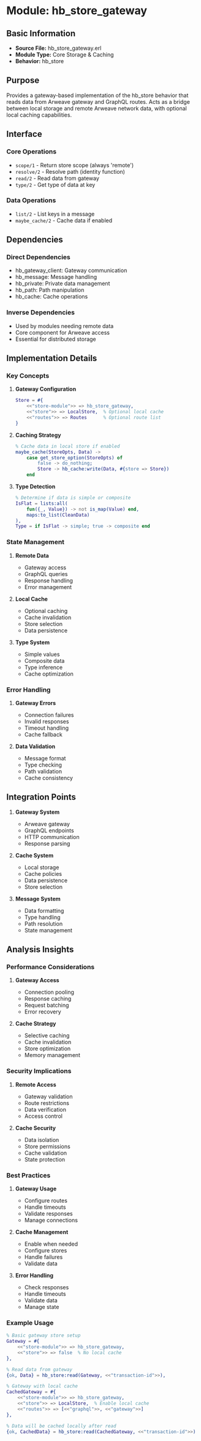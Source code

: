 # Module: hb_store_gateway

## Basic Information
- **Source File:** hb_store_gateway.erl
- **Module Type:** Core Storage & Caching
- **Behavior:** hb_store

## Purpose
Provides a gateway-based implementation of the hb_store behavior that reads data from Arweave gateway and GraphQL routes. Acts as a bridge between local storage and remote Arweave network data, with optional local caching capabilities.

## Interface

### Core Operations
- `scope/1` - Return store scope (always 'remote')
- `resolve/2` - Resolve path (identity function)
- `read/2` - Read data from gateway
- `type/2` - Get type of data at key

### Data Operations
- `list/2` - List keys in a message
- `maybe_cache/2` - Cache data if enabled

## Dependencies

### Direct Dependencies
- hb_gateway_client: Gateway communication
- hb_message: Message handling
- hb_private: Private data management
- hb_path: Path manipulation
- hb_cache: Cache operations

### Inverse Dependencies
- Used by modules needing remote data
- Core component for Arweave access
- Essential for distributed storage

## Implementation Details

### Key Concepts

1. **Gateway Configuration**
   ```erlang
   Store = #{
       <<"store-module">> => hb_store_gateway,
       <<"store">> => LocalStore,  % Optional local cache
       <<"routes">> => Routes      % Optional route list
   }
   ```

2. **Caching Strategy**
   ```erlang
   % Cache data in local store if enabled
   maybe_cache(StoreOpts, Data) ->
       case get_store_option(StoreOpts) of
           false -> do_nothing;
           Store -> hb_cache:write(Data, #{store => Store})
       end
   ```

3. **Type Detection**
   ```erlang
   % Determine if data is simple or composite
   IsFlat = lists:all(
       fun({_, Value}) -> not is_map(Value) end,
       maps:to_list(CleanData)
   ),
   Type = if IsFlat -> simple; true -> composite end
   ```

### State Management

1. **Remote Data**
   - Gateway access
   - GraphQL queries
   - Response handling
   - Error management

2. **Local Cache**
   - Optional caching
   - Cache invalidation
   - Store selection
   - Data persistence

3. **Type System**
   - Simple values
   - Composite data
   - Type inference
   - Cache optimization

### Error Handling

1. **Gateway Errors**
   - Connection failures
   - Invalid responses
   - Timeout handling
   - Cache fallback

2. **Data Validation**
   - Message format
   - Type checking
   - Path validation
   - Cache consistency

## Integration Points

1. **Gateway System**
   - Arweave gateway
   - GraphQL endpoints
   - HTTP communication
   - Response parsing

2. **Cache System**
   - Local storage
   - Cache policies
   - Data persistence
   - Store selection

3. **Message System**
   - Data formatting
   - Type handling
   - Path resolution
   - State management

## Analysis Insights

### Performance Considerations

1. **Gateway Access**
   - Connection pooling
   - Response caching
   - Request batching
   - Error recovery

2. **Cache Strategy**
   - Selective caching
   - Cache invalidation
   - Store optimization
   - Memory management

### Security Implications

1. **Remote Access**
   - Gateway validation
   - Route restrictions
   - Data verification
   - Access control

2. **Cache Security**
   - Data isolation
   - Store permissions
   - Cache validation
   - State protection

### Best Practices

1. **Gateway Usage**
   - Configure routes
   - Handle timeouts
   - Validate responses
   - Manage connections

2. **Cache Management**
   - Enable when needed
   - Configure stores
   - Handle failures
   - Validate data

3. **Error Handling**
   - Check responses
   - Handle timeouts
   - Validate data
   - Manage state

### Example Usage

```erlang
% Basic gateway store setup
Gateway = #{
    <<"store-module">> => hb_store_gateway,
    <<"store">> => false  % No local cache
},

% Read data from gateway
{ok, Data} = hb_store:read(Gateway, <<"transaction-id">>),

% Gateway with local cache
CachedGateway = #{
    <<"store-module">> => hb_store_gateway,
    <<"store">> => LocalStore,  % Enable local cache
    <<"routes">> => [<<"graphql">>, <<"gateway">>]
},

% Data will be cached locally after read
{ok, CachedData} = hb_store:read(CachedGateway, <<"transaction-id">>)
